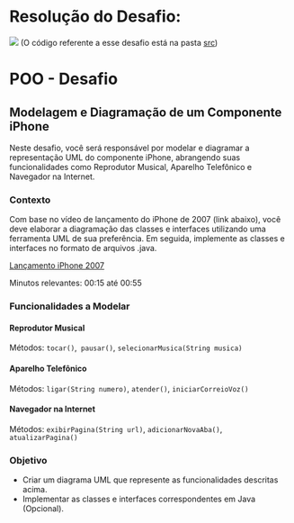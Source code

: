 # Resolução do Desafio:
[![](https://mermaid.ink/img/pako:eNq9VMFuwjAM_ZUqJ6bBD1QICW0XDkNoTDv1Yhq3WErjyk3QBuPfl9Ii0bW9DXKo6vg57-W19kmlrFHFKjVQVa8EuUCR2CisdyyFtXcsb76iFEw0_5nNolXJOoojKkqDBVpXNehlCYJmzx9oMGNLKTfwNsaBkjUcMAfNsrIOxaJrKraQgdAAfkzQZj98_pik0YIRQaP45jmfUw3PIMXFoi9yCNRXNoTqyWlAly_V5zk12Xo9O05BJk83OyX46s9WFchTYgvtCZOtE7J5VFyiFnm-5ezLviUFh1Zjl4MCiEBeWASJP_nYyRrKg6aW1voChYdoez50WDU1l1jzAZY76BCA82DoCLKBnGw3h1-0o2ui1eDFDAmof_kH2HttlYeY2nTZw528tNJ9vPx3v-7qipqqQFUA6TB8L4Ykyu3DdElUHF4teidheKjE1lAIjb79tqmKnXicKmGf71WcgalC5Esd7t0O7ysENdXDoZ3ubDPK1fkXMjzj2w?type=png)](https://mermaid.live/edit#pako:eNq9VMFuwjAM_ZUqJ6bBD1QICW0XDkNoTDv1Yhq3WErjyk3QBuPfl9Ii0bW9DXKo6vg57-W19kmlrFHFKjVQVa8EuUCR2CisdyyFtXcsb76iFEw0_5nNolXJOoojKkqDBVpXNehlCYJmzx9oMGNLKTfwNsaBkjUcMAfNsrIOxaJrKraQgdAAfkzQZj98_pik0YIRQaP45jmfUw3PIMXFoi9yCNRXNoTqyWlAly_V5zk12Xo9O05BJk83OyX46s9WFchTYgvtCZOtE7J5VFyiFnm-5ezLviUFh1Zjl4MCiEBeWASJP_nYyRrKg6aW1voChYdoez50WDU1l1jzAZY76BCA82DoCLKBnGw3h1-0o2ui1eDFDAmof_kH2HttlYeY2nTZw528tNJ9vPx3v-7qipqqQFUA6TB8L4Ykyu3DdElUHF4teidheKjE1lAIjb79tqmKnXicKmGf71WcgalC5Esd7t0O7ysENdXDoZ3ubDPK1fkXMjzj2w)
(O código referente a esse desafio está na pasta [src]())
# POO - Desafio
## Modelagem e Diagramação de um Componente iPhone
Neste desafio, você será responsável por modelar e diagramar a representação UML do componente iPhone, abrangendo suas funcionalidades como Reprodutor Musical, Aparelho Telefônico e Navegador na Internet.

### Contexto
Com base no vídeo de lançamento do iPhone de 2007 (link abaixo), você deve elaborar a diagramação das classes e interfaces utilizando uma ferramenta UML de sua preferência. Em seguida, implemente as classes e interfaces no formato de arquivos .java.

[Lançamento iPhone 2007](https://www.youtube.com/watch?v=9ou608QQRq8)

Minutos relevantes: 00:15 até 00:55
### Funcionalidades a Modelar
#### Reprodutor Musical
Métodos: ``tocar()``,`` pausar()``, ``selecionarMusica(String musica)``
#### Aparelho Telefônico
Métodos: ``ligar(String numero)``, ``atender()``, ``iniciarCorreioVoz()``
#### Navegador na Internet
Métodos: ``exibirPagina(String url)``, ``adicionarNovaAba()``, ``atualizarPagina()``
### Objetivo
- Criar um diagrama UML que represente as funcionalidades descritas acima.
- Implementar as classes e interfaces correspondentes em Java (Opcional).

